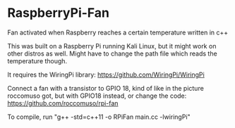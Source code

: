 # RaspberryPi-Fan
Fan activated when Raspberry reaches a certain temperature written in c++

This was built on a Raspberry Pi running Kali Linux, but it might work on other distros as well. Might have to change the path
file which reads the temperature though. 

It requires the WiringPi library: https://github.com/WiringPi/WiringPi

Connect a fan with a transistor to GPIO 18, kind of like in the picture roccomuso got, but with GPIO18 instead, or change the code: https://github.com/roccomuso/rpi-fan

To compile, run "g++ -std=c++11 -o RPiFan main.cc -lwiringPi"
